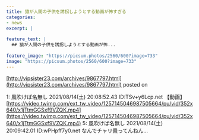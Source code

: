 ```yaml
---
title: 猿が人間の子供を誘拐しようとする動画が怖すぎる
categories:
- news
excerpt: |
  
feature_text: |
  ## 猿が人間の子供を誘拐しようとする動画が怖...
  
feature_image: "https://picsum.photos/2560/600?image=733"
image: "https://picsum.photos/2560/600?image=733"
---
```


[http://vipsister23.com/archives/9867797.html](http://vipsister23.com/archives/9867797.html)
posted on 

<!--more-->

1: 風吹けば名無し 2021/08/14(土) 20:08:52.43 ID:TSv+y6Lcp.net 【動画】[https://video.twimg.com/ext_tw_video/1257145046987505664/pu/vid/352x640/x1jTtmGGSxf9VZQK.mp4](https://video.twimg.com/ext_tw_video/1257145046987505664/pu/vid/352x640/x1jTtmGGSxf9VZQK.mp4) 5: 風吹けば名無し 2021/08/14(土) 20:09:42.01 ID:wPHpff7y0.net なんでチャリ乗ってんねん...
